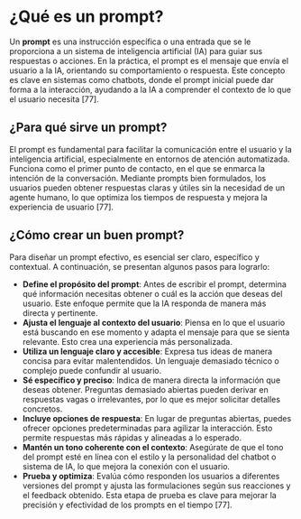 # ¿Qué es un prompt?

Un **prompt** es una instrucción específica o una entrada que se le proporciona a un sistema de inteligencia artificial (IA) para guiar sus respuestas o acciones. En la práctica, el prompt es el mensaje que envía el usuario a la IA, orientando su comportamiento o respuesta. Este concepto es clave en sistemas como chatbots, donde el prompt inicial puede dar forma a la interacción, ayudando a la IA a comprender el contexto de lo que el usuario necesita [77].

## ¿Para qué sirve un prompt?

El prompt es fundamental para facilitar la comunicación entre el usuario y la inteligencia artificial, especialmente en entornos de atención automatizada. Funciona como el primer punto de contacto, en el que se enmarca la intención de la conversación. Mediante prompts bien formulados, los usuarios pueden obtener respuestas claras y útiles sin la necesidad de un agente humano, lo que optimiza los tiempos de respuesta y mejora la experiencia de usuario [77].

## ¿Cómo crear un buen prompt?

Para diseñar un prompt efectivo, es esencial ser claro, específico y contextual. A continuación, se presentan algunos pasos para lograrlo:

- **Define el propósito del prompt**: Antes de escribir el prompt, determina qué información necesitas obtener o cuál es la acción que deseas del usuario. Este enfoque permite que la IA responda de manera más directa y pertinente.
- **Ajusta el lenguaje al contexto del usuario**: Piensa en lo que el usuario está buscando en ese momento y adapta el mensaje para que se sienta relevante. Esto crea una experiencia más personalizada.
- **Utiliza un lenguaje claro y accesible**: Expresa tus ideas de manera concisa para evitar malentendidos. Un lenguaje demasiado técnico o complejo puede confundir al usuario.
- **Sé específico y preciso**: Indica de manera directa la información que deseas obtener. Preguntas demasiado abiertas pueden derivar en respuestas vagas o irrelevantes, por lo que es mejor solicitar detalles concretos.
- **Incluye opciones de respuesta**: En lugar de preguntas abiertas, puedes ofrecer opciones predeterminadas para agilizar la interacción. Esto permite respuestas más rápidas y alineadas a lo esperado.
- **Mantén un tono coherente con el contexto**: Asegúrate de que el tono del prompt esté en línea con el estilo y la personalidad del chatbot o sistema de IA, lo que mejora la conexión con el usuario.
- **Prueba y optimiza**: Evalúa cómo responden los usuarios a diferentes versiones del prompt y ajusta las formulaciones según sus reacciones y el feedback obtenido. Esta etapa de prueba es clave para mejorar la precisión y efectividad de los prompts en el tiempo [77].
